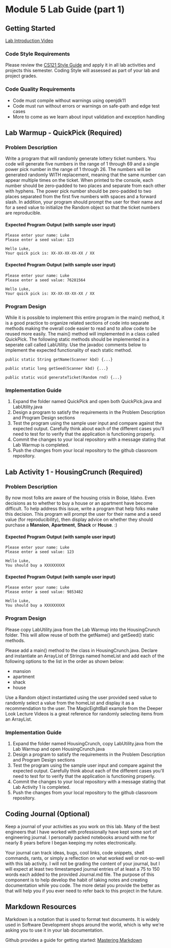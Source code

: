 # Module 5 Lab Guide (part 1)
## Getting Started
[Lab Introduction Video](https://youtu.be/4m5AwuwMg6E)  

### Code Style Requirements
Please review the [CS121 Style Guide](https://docs.google.com/document/d/1LWbGQBKkApnNAzzgwOSvRM03DmhYWx5yEfecT2WXfjI/edit?usp=sharing) and apply it in all lab activities and projects this semester. Coding Style will assessed as part of your lab and project grades.

### Code Quality Requirements
- Code must compile without warnings using openjdk11
- Code must run without errors or warnings on safe-path and edge test cases
- More to come as we learn about input validation and exception handling

## Lab Warmup - QuickPick (Required)
### Problem Description

Write a program that will randomly generate lottery ticket numbers. You code will generate five numbers in the range of 1 through 69 and a single power pick number in the range of 1 through 26. The numbers will be generated randomly WITH replacement, meaning that the same number can appear multiple times on the ticket. When printed to the console, each number should be zero-padded to two places and separate from each other with hyphens. The power pick number should be zero-padded to two places separated from the first five numbers with spaces and a forward slash. In addition, your program should prompt the user for their name and for a seed value to initialize the Random object so that the ticket numbers are reproducible.

#### Expected Program Output (with sample user input)
```
Please enter your name: Luke
Please enter a seed value: 123

Hello Luke,
Your quick pick is: XX-XX-XX-XX-XX / XX
```

#### Expected Program Output (with sample user input)
```
Please enter your name: Luke
Please enter a seed value: 76281564

Hello Luke,
Your quick pick is: XX-XX-XX-XX-XX / XX
```

### Program Design
While it is possible to implement this entire program in the main() method, it is a good practice to organize related sections of code into separate methods making the overall code easier to read and to allow code to be reused more easily. The main() method will implemented in a class called QuickPick. The following static methods should be implemented in a seperate call called LabUtility. Use the javadoc comments below to implement the expected functionality of each static method.

```
public static String getName(Scanner kbd) {...}
```

```
public static long getSeed(Scanner kbd) {...}
```

```
public static void generateTicket(Random rnd) {...}
```

### Implementation Guide
1. Expand the folder named QuickPick and open both QuickPick.java and LabUtility.java
2. Design a program to satisfy the requirements in the Problem Description and Program Design sections
3. Test the program using the sample user input and compare against the expected output. Carefully think about each of the different cases you'll need to test for to verify that the application is functioning properly.
4. Commit the changes to your local repository with a message stating that Lab Warmup is completed.
5. Push the changes from your local repository to the github classroom repository.

## Lab Activity 1 - HousingCrunch (Required)
### Problem Description

By now most folks are aware of the housing crisis in Boise, Idaho. Even decisions as to whether to buy a house or an apartment have become difficult. To help address this issue, write a program that help folks make this decision. This program will prompt the user for their name and a seed value (for reproducibility), then display advice on whether they should purchase a **Mansion**, **Apartment**, **Shack** or **House**.  :) 

#### Expected Program Output (with sample user input)
```
Please enter your name: Luke
Please enter a seed value: 123

Hello Luke,
You should buy a XXXXXXXXX
```

#### Expected Program Output (with sample user input)
```
Please enter your name: Luke
Please enter a seed value: 9853482

Hello Luke,
You should buy a XXXXXXXXX
```

### Program Design
Please copy LabUtility.java from the Lab Warmup into the HousingCrunch folder.  This will allow reuse of both the getName() and getSeed() static methods.  

Please add a main() method to the class in HousingCrunch.java.  Declare and instantiate an ArrayList of Strings named homeList and add each of the following options to the list in the order as shown below:
- mansion
- apartment
- shack
- house

Use a Random object instantiated using the user provided seed value to randomly select a value from the homeList and display it as a recommendation to the user. The MagicEightBall example from the Deeper Look Lecture Videos is a great reference for randomly selecting items from an ArrayList.


### Implementation Guide
1. Expand the folder named HousingCrunch, copy LabUtility.java from the Lab Warmup and open HousingCrunch.java
2. Design a program to satisfy the requirements in the Problem Description and Program Design sections
3. Test the program using the sample user input and compare against the expected output. Carefully think about each of the different cases you'll need to test for to verify that the application is functioning properly.
4. Commit the changes to your local repository with a message stating that Lab Activity 1 is completed.
5. Push the changes from your local repository to the github classroom repository.

## Coding Journal (Optional)
Keep a journal of your activities as you work on this lab. Many of the best engineers that I have worked with professionally have kept some sort of engineering journal. I personally packed notebooks around with me for nearly 8 years before I began keeping my notes electronically.   

Your journal can track ideas, bugs, cool links, code snippets, shell commands, rants, or simply a reflection on what worked well or not-so-well with this lab activity. I will not be grading the content of your journal, but I will expect at least two timestamped journal entries of at least a 75 to 150 words each added to the provided Journal.md file.  The purpose of this component is to help develop the habit of taking notes and creating documentation while you code. The more detail you provide the better as that will help you if you ever need to refer back to this project in the future.

## Markdown Resources
Markdown is a notation that is used to format text documents.  It is widely used in Software Development shops around the world, which is why we're asking you to use it in your lab documentation.  

Github provides a guide for getting started:  [Mastering Markdown](https://guides.github.com/features/mastering-markdown/)
